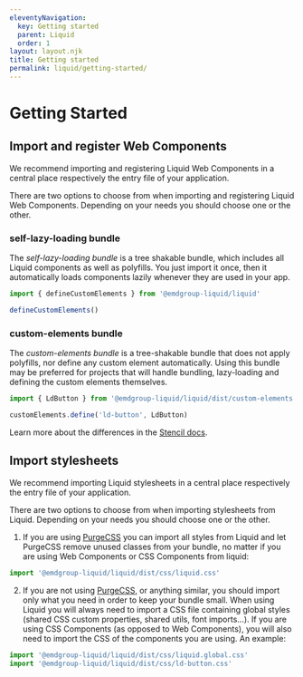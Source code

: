 ```yaml
---
eleventyNavigation:
  key: Getting started
  parent: Liquid
  order: 1
layout: layout.njk
title: Getting started
permalink: liquid/getting-started/
---
```


# Getting Started

## Import and register Web Components

We recommend importing and registering Liquid Web Components in a central place respectively the entry file of your application.

There are two options to choose from when importing and registering Liquid Web Components. Depending on your needs you should choose one or the other.

### self-lazy-loading bundle

The _self-lazy-loading bundle_ is a tree shakable bundle, which includes all Liquid components as well as polyfills. You just import it once, then it automatically loads components lazily whenever they are used in your app.

```js
import { defineCustomElements } from '@emdgroup-liquid/liquid'

defineCustomElements()
```

### custom-elements bundle

The _custom-elements bundle_ is a tree-shakable bundle that does not apply polyfills, nor define any custom element automatically. Using this bundle may be preferred for projects that will handle bundling, lazy-loading and defining the custom elements themselves.

```js
import { LdButton } from '@emdgroup-liquid/liquid/dist/custom-elements'

customElements.define('ld-button', LdButton)
```

Learn more about the differences in the [Stencil docs](https://stenciljs.com/docs/distribution#how-is-this-different-than-dist-custom-elements-bundle-output-target).

## Import stylesheets

We recommend importing Liquid stylesheets in a central place respectively the entry file of your application.

There are two options to choose from when importing stylesheets from Liquid. Depending on your needs you should choose one or the other.

1. If you are using [PurgeCSS](https://purgecss.com/) you can import all styles from Liquid and let PurgeCSS remove unused classes from your bundle, no matter if you are using Web Components or CSS Components from liquid:

```js
import '@emdgroup-liquid/liquid/dist/css/liquid.css'
```

2. If you are not using [PurgeCSS](https://purgecss.com/), or anything similar, you should import only what you need in order to keep your bundle small.
   When using Liquid you will always need to import a CSS file containing global styles (shared CSS custom properties, shared utils, font imports...). If you are using CSS Components (as opposed to Web Components), you will also need to import the CSS of the components you are using. An example:

```js
import '@emdgroup-liquid/liquid/dist/css/liquid.global.css'
import '@emdgroup-liquid/liquid/dist/css/ld-button.css'
```

<docs-page-nav prev-href="/" next-title="CSS vs. Web Components" next-href="/liquid/css-vs-web-components/"></docs-page-nav>